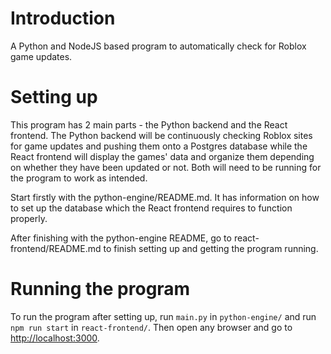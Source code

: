 # Introduction
A Python and NodeJS based program to automatically check for Roblox game updates.

# Setting up

This program has 2 main parts - the Python backend and the React frontend. The Python backend will be continuously checking Roblox sites for game updates and pushing them onto a Postgres database while the React frontend will display the games' data and organize them depending on whether they have been updated or not. Both will need to be running for the program to work as intended. 

Start firstly with the python-engine/README.md. It has information on how to set up the database which the React frontend requires to function properly. 

After finishing with the python-engine README, go to react-frontend/README.md to finish setting up and getting the program running.

# Running the program

To run the program after setting up, run `main.py` in `python-engine/` and run `npm run start` in `react-frontend/`. Then open any browser and go to <http://localhost:3000>.